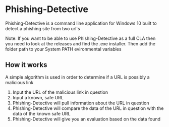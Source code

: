 # Phishing-Detective

Phishing-Detective is a command line application for Windows 10 built to detect a phishing site from two url's

Note: If you want to be able to use Phishing-Detective as a full CLA then you need to look at the releases and find the .exe installer. Then add the folder path to your System PATH evironmental variables

## How it works
A simple algorithm is used in order to determine if a URL is possibly a malicious link
  1. Input the URL of the malicious link in question
  2. Input a known, safe URL
  3. Phishing-Detective will pull information about the URL in question
  4. Phishing-Detective will compare the data of the URL in question with the data of the known safe URL
  5. Phishing-Detective will give you an evaluation based on the data found
